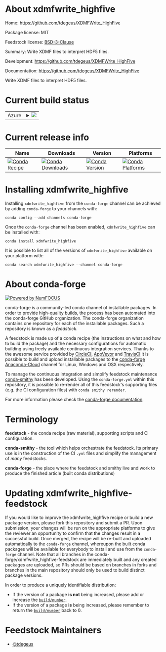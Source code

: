 About xdmfwrite_highfive
========================

Home: https://github.com/tdegeus/XDMFWrite_HighFive

Package license: MIT

Feedstock license: [BSD-3-Clause](https://github.com/conda-forge/xdmfwrite_highfive-feedstock/blob/master/LICENSE.txt)

Summary: Write XDMF files to interpret HDF5 files.

Development: https://github.com/tdegeus/XDMFWrite_HighFive

Documentation: https://github.com/tdegeus/XDMFWrite_HighFive

Write XDMF files to interpret HDF5 files.

Current build status
====================


<table>
    
  <tr>
    <td>Azure</td>
    <td>
      <details>
        <summary>
          <a href="https://dev.azure.com/conda-forge/feedstock-builds/_build/latest?definitionId=9999&branchName=master">
            <img src="https://dev.azure.com/conda-forge/feedstock-builds/_apis/build/status/xdmfwrite_highfive-feedstock?branchName=master">
          </a>
        </summary>
        <table>
          <thead><tr><th>Variant</th><th>Status</th></tr></thead>
          <tbody><tr>
              <td>linux_64</td>
              <td>
                <a href="https://dev.azure.com/conda-forge/feedstock-builds/_build/latest?definitionId=9999&branchName=master">
                  <img src="https://dev.azure.com/conda-forge/feedstock-builds/_apis/build/status/xdmfwrite_highfive-feedstock?branchName=master&jobName=linux&configuration=linux_64_" alt="variant">
                </a>
              </td>
            </tr><tr>
              <td>osx_64</td>
              <td>
                <a href="https://dev.azure.com/conda-forge/feedstock-builds/_build/latest?definitionId=9999&branchName=master">
                  <img src="https://dev.azure.com/conda-forge/feedstock-builds/_apis/build/status/xdmfwrite_highfive-feedstock?branchName=master&jobName=osx&configuration=osx_64_" alt="variant">
                </a>
              </td>
            </tr><tr>
              <td>win_64</td>
              <td>
                <a href="https://dev.azure.com/conda-forge/feedstock-builds/_build/latest?definitionId=9999&branchName=master">
                  <img src="https://dev.azure.com/conda-forge/feedstock-builds/_apis/build/status/xdmfwrite_highfive-feedstock?branchName=master&jobName=win&configuration=win_64_" alt="variant">
                </a>
              </td>
            </tr>
          </tbody>
        </table>
      </details>
    </td>
  </tr>
</table>

Current release info
====================

| Name | Downloads | Version | Platforms |
| --- | --- | --- | --- |
| [![Conda Recipe](https://img.shields.io/badge/recipe-xdmfwrite_highfive-green.svg)](https://anaconda.org/conda-forge/xdmfwrite_highfive) | [![Conda Downloads](https://img.shields.io/conda/dn/conda-forge/xdmfwrite_highfive.svg)](https://anaconda.org/conda-forge/xdmfwrite_highfive) | [![Conda Version](https://img.shields.io/conda/vn/conda-forge/xdmfwrite_highfive.svg)](https://anaconda.org/conda-forge/xdmfwrite_highfive) | [![Conda Platforms](https://img.shields.io/conda/pn/conda-forge/xdmfwrite_highfive.svg)](https://anaconda.org/conda-forge/xdmfwrite_highfive) |

Installing xdmfwrite_highfive
=============================

Installing `xdmfwrite_highfive` from the `conda-forge` channel can be achieved by adding `conda-forge` to your channels with:

```
conda config --add channels conda-forge
```

Once the `conda-forge` channel has been enabled, `xdmfwrite_highfive` can be installed with:

```
conda install xdmfwrite_highfive
```

It is possible to list all of the versions of `xdmfwrite_highfive` available on your platform with:

```
conda search xdmfwrite_highfive --channel conda-forge
```


About conda-forge
=================

[![Powered by NumFOCUS](https://img.shields.io/badge/powered%20by-NumFOCUS-orange.svg?style=flat&colorA=E1523D&colorB=007D8A)](http://numfocus.org)

conda-forge is a community-led conda channel of installable packages.
In order to provide high-quality builds, the process has been automated into the
conda-forge GitHub organization. The conda-forge organization contains one repository
for each of the installable packages. Such a repository is known as a *feedstock*.

A feedstock is made up of a conda recipe (the instructions on what and how to build
the package) and the necessary configurations for automatic building using freely
available continuous integration services. Thanks to the awesome service provided by
[CircleCI](https://circleci.com/), [AppVeyor](https://www.appveyor.com/)
and [TravisCI](https://travis-ci.com/) it is possible to build and upload installable
packages to the [conda-forge](https://anaconda.org/conda-forge)
[Anaconda-Cloud](https://anaconda.org/) channel for Linux, Windows and OSX respectively.

To manage the continuous integration and simplify feedstock maintenance
[conda-smithy](https://github.com/conda-forge/conda-smithy) has been developed.
Using the ``conda-forge.yml`` within this repository, it is possible to re-render all of
this feedstock's supporting files (e.g. the CI configuration files) with ``conda smithy rerender``.

For more information please check the [conda-forge documentation](https://conda-forge.org/docs/).

Terminology
===========

**feedstock** - the conda recipe (raw material), supporting scripts and CI configuration.

**conda-smithy** - the tool which helps orchestrate the feedstock.
                   Its primary use is in the construction of the CI ``.yml`` files
                   and simplify the management of *many* feedstocks.

**conda-forge** - the place where the feedstock and smithy live and work to
                  produce the finished article (built conda distributions)


Updating xdmfwrite_highfive-feedstock
=====================================

If you would like to improve the xdmfwrite_highfive recipe or build a new
package version, please fork this repository and submit a PR. Upon submission,
your changes will be run on the appropriate platforms to give the reviewer an
opportunity to confirm that the changes result in a successful build. Once
merged, the recipe will be re-built and uploaded automatically to the
`conda-forge` channel, whereupon the built conda packages will be available for
everybody to install and use from the `conda-forge` channel.
Note that all branches in the conda-forge/xdmfwrite_highfive-feedstock are
immediately built and any created packages are uploaded, so PRs should be based
on branches in forks and branches in the main repository should only be used to
build distinct package versions.

In order to produce a uniquely identifiable distribution:
 * If the version of a package **is not** being increased, please add or increase
   the [``build/number``](https://conda.io/docs/user-guide/tasks/build-packages/define-metadata.html#build-number-and-string).
 * If the version of a package **is** being increased, please remember to return
   the [``build/number``](https://conda.io/docs/user-guide/tasks/build-packages/define-metadata.html#build-number-and-string)
   back to 0.

Feedstock Maintainers
=====================

* [@tdegeus](https://github.com/tdegeus/)

